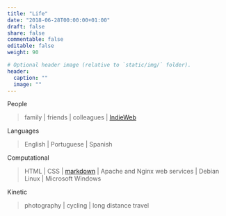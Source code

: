 ```yaml
---
title: "Life"
date: "2018-06-28T00:00:00+01:00"
draft: false
share: false
commentable: false
editable: false
weight: 90

# Optional header image (relative to `static/img/` folder).
header:
  caption: ""
  image: ""
---
```


People
> family | friends | colleagues | [IndieWeb](https://indieweb.org)

Languages
> English | Portuguese | Spanish

Computational
> HTML | CSS | [markdown](https://www.markdownguide.org/basic-syntax) | Apache and Nginx web services | Debian Linux | Microsoft Windows

Kinetic
> photography | cycling | long distance travel

<!--
Websites
-->


